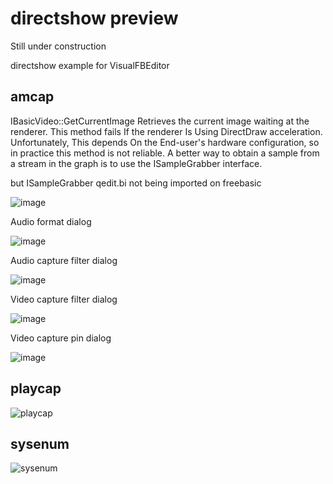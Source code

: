 # directshow preview
Still under construction

directshow example for VisualFBEditor
## amcap

IBasicVideo::GetCurrentImage
Retrieves the current image waiting at the renderer.
This method fails If the renderer Is Using DirectDraw acceleration. Unfortunately,
This depends On the End-user's hardware configuration, so in practice this method is not reliable.
A better way to obtain a sample from a stream in the graph is to use the ISampleGrabber interface.

but ISampleGrabber qedit.bi not being imported on freebasic

![image](https://github.com/chunmingwang/directshow/assets/35757455/ebf37e7e-051b-47bd-a2ac-bc14567d4fc3)

Audio format dialog

![image](https://github.com/chunmingwang/directshow/assets/35757455/e30ef622-ec2e-4546-902b-0309aa5b5533)

Audio capture filter dialog

![image](https://github.com/chunmingwang/directshow/assets/35757455/53493a32-0ba4-4b2d-9287-821fd8265da8)

Video capture filter dialog

![image](https://github.com/chunmingwang/directshow/assets/35757455/bdb5d068-7a76-49d3-9e41-45b139674ee8)

Video capture pin dialog

![image](https://github.com/chunmingwang/directshow/assets/35757455/796139b7-5581-45cc-94a2-416078446ce7)

## playcap

![playcap](https://github.com/chunmingwang/directshow/assets/35757455/8234ac9a-d83a-4ce9-8f15-38b5d32b5815)

## sysenum

![sysenum](https://github.com/chunmingwang/directshow/assets/35757455/d166f9e6-4774-4785-adce-2789f187c01f)
